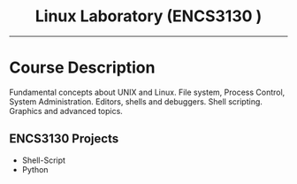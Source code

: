 
<h1 align="center">Linux Laboratory (ENCS3130 )</h1>

***
  
# Course Description
Fundamental concepts about UNIX and Linux. File system, Process Control, System Administration. Editors, shells and debuggers. Shell scripting. Graphics and advanced topics.




## ENCS3130 Projects
* Shell-Script 
* Python 
 
